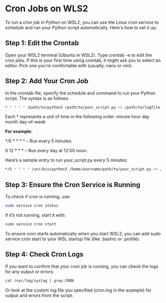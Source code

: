 # Cron Jobs on WLS2

To run a cron job in Python on WSL2, you can use the Linux cron service to schedule and run your Python script automatically. Here's how to set it up:

## Step 1: Edit the Crontab

Open your WSL2 terminal (Ubuntu in WSL2). Type crontab -e to edit the cron jobs. If this is your first time using crontab, it might ask you to select an editor. Pick one you're comfortable with (usually, nano or vim).

## Step 2: Add Your Cron Job

In the crontab file, specify the schedule and command to run your Python script. The syntax is as follows:

```bash
* * * * * /path/to/python3 /path/to/your_script.py >> /path/to/logfile.log 2>&1
```

Each * represents a unit of time in the following order: minute hour day month day-of-week

**For example:**

*/5 * * * * – Run every 5 minutes.

0 12 * * * – Run every day at 12:00 noon.

Here’s a sample entry to run your_script.py every 5 minutes:

```bash
*/5 * * * * /usr/bin/python3 /home/username/path/to/your_script.py >> /home/username/path/to/cron.log 2>&1
```

## Step 3: Ensure the Cron Service is Running

To check if cron is running, use:

```bash
sudo service cron status
```

If it’s not running, start it with:

```bash
sudo service cron start
```

To ensure cron starts automatically when you start WSL2, you can add sudo service cron start to your WSL startup file (like .bashrc or .profile).

## Step 4: Check Cron Logs

If you want to confirm that your cron job is running, you can check the logs for any output or errors:

```bash
cat /var/log/syslog | grep CRON
```

Or look at the custom log file you specified (cron.log in the example) for output and errors from the script.
